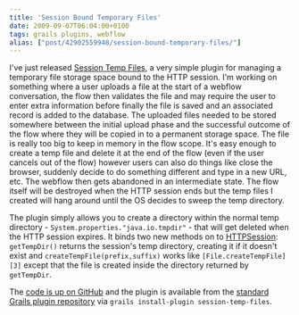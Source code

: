 ```yaml
---
title: 'Session Bound Temporary Files'
date: 2009-09-07T06:04:00+0100
tags: grails plugins, webflow
alias: ["post/42902559948/session-bound-temporary-files/"]
---
```


I've just released [Session Temp Files][1], a very simple plugin for managing a temporary file storage space bound to the HTTP session. I'm working on something where a user uploads a file at the start of a webflow conversation, the flow then validates the file and may require the user to enter extra information before finally the file is saved and an associated record is added to the database. The uploaded files needed to be stored somewhere between the initial upload phase and the successful outcome of the flow where they will be copied in to a permanent storage space. The file is really too big to keep in memory in the flow scope. It's easy enough to create a temp file and delete it at the end of the flow (even if the user cancels out of the flow) however users can also do things like close the browser, suddenly decide to do something different and type in a new URL, etc. The webflow then gets abandoned in an intermediate state. The flow itself will be destroyed when the HTTP session ends but the temp files I created will hang around until the OS decides to sweep the temp directory.

The plugin simply allows you to create a directory within the normal temp directory - `System.properties."java.io.tmpdir"` - that will get deleted when the HTTP session expires. It binds two new methods on to [HTTPSession][2]: `getTempDir()` returns the session's temp directory, creating it if it doesn't exist and `createTempFile(prefix,suffix)` works like `[File.createTempFile][3]` except that the file is created inside the directory returned by `getTempDir`.

The [code is up on GitHub][4] and the plugin is available from the [standard Grails plugin repository][5] via `grails install-plugin session-temp-files`.

[1]: http://grails.org/plugin/session-temp-files
[2]: http://java.sun.com/javaee/5/docs/api/javax/servlet/http/HttpSession.html
[3]: http://java.sun.com/javase/6/docs/api/java/io/File.html#createTempFile(java.lang.String,%20java.lang.String)
[4]: http://github.com/robfletcher/grails-session-temp-files/
[5]: https://svn.codehaus.org/grails-plugins/grails-session-temp-files/

